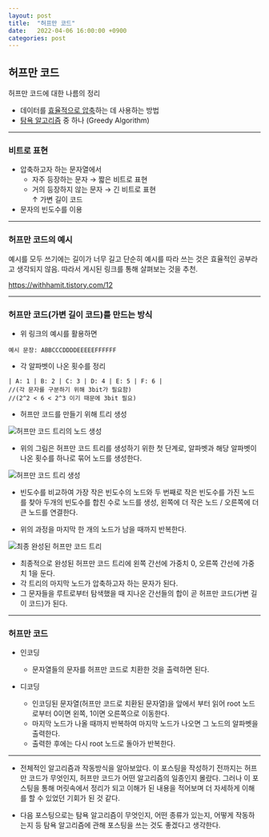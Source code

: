 ```yaml
---
layout: post
title:  "허프만 코드"
date:   2022-04-06 16:00:00 +0900
categories: post
---
```


## 허프만 코드  

허프만 코드에 대한 나름의 정리  

* 데이터를 <U>효율적으로 압축</U>하는 데 사용하는 방법  
* <U>탐욕 알고리즘</U> 중 하나 (Greedy Algorithm)  

___

### 비트로 표현  

* 압축하고자 하는 문자열에서
    * 자주 등장하는 문자 → 짧은 비트로 표현  
    * 거의 등장하지 않는 문자 → 긴 비트로 표현  
↑ 가변 길이 코드  
* 문자의 빈도수를 이용  

___

### 허프만 코드의 예시

예시를 모두 쓰기에는 길이가 너무 길고 단순히 예시를 따라 쓰는 것은 효율적인 공부라고 생각되지 않음. 따라서 게시된 링크를 통해 살펴보는 것을 추천.  

<https://withhamit.tistory.com/12>  

___

### 허프만 코드(가변 길이 코드)를 만드는 방식  
* 위 링크의 예시를 활용하면  

~~~
예시 문장: ABBCCCDDDDEEEEEFFFFFF
~~~

* 각 알파벳이 나온 횟수를 정리  

~~~
| A: 1 | B: 2 | C: 3 | D: 4 | E: 5 | F: 6 |  
//(각 문자를 구분하기 위해 3bit가 필요함)  
//(2^2 < 6 < 2^3 이기 때문에 3bit 필요)  
~~~

* 허프만 코드를 만들기 위해 트리 생성

![허프만 코드 트리의 노드 생성](https://t1.daumcdn.net/cfile/tistory/992084435BD6F62609)  

* 위의 그림은 허프만 코드 트리를 생성하기 위한 첫 단계로, 알파벳과 해당 알파벳이 나온 횟수를 하나로 묶어 노드를 생성한다.  

![허프만 코드 트리 생성](https://t1.daumcdn.net/cfile/tistory/992084435BD6F62609)  

* 빈도수를 비교하여 가장 작은 빈도수의 노드와 두 번째로 작은 빈도수를 가진 노드를 찾아 두개의 빈도수를 합친 수로 노드를 생성, 왼쪽에 더 작은 노드 / 오른쪽에 더 큰 노드를 연결한다.  

* 위의 과정을 마지막 한 개의 노드가 남을 때까지 반복한다.  

![최종 완성된 허프만 코드 트리](https://t1.daumcdn.net/cfile/tistory/99839F435BD6F62603)  

* 최종적으로 완성된 허프만 코드 트리에 왼쪽 간선에 가중치 0, 오른쪽 간선에 가중치 1을 둔다.  
* 각 트리의 마지막 노드가 압축하고자 하는 문자가 된다.  
* 그 문자들을 루트로부터 탐색했을 때 지나온 간선들의 합이 곧 허프만 코드(가변 길이 코드)가 된다.  

___

### 허프만 코드  

* 인코딩  
    * 문자열들의 문자를 허프만 코드로 치환한 것을 출력하면 된다.  
    
* 디코딩
    * 인코딩된 문자열(허프만 코드로 치환된 문자열)을 앞에서 부터 읽어 root 노드로부터 0이면 왼쪽, 1이면 오른쪽으로 이동한다.  
    * 마지막 노드가 나올 때까지 반복하여 마지막 노드가 나오면 그 노드의 알파벳을 출력한다.  
    * 출력한 후에는 다시 root 노드로 돌아가 반복한다.  

___

* 전체적인 알고리즘과 작동방식을 알아보았다. 이 포스팅을 작성하기 전까지는 허프만 코드가 무엇인지, 허프만 코드가 어떤 알고리즘의 일종인지 몰랐다. 그러나 이 포스팅을 통해 머릿속에서 정리가 되고 이해가 된 내용을 적어보며 더 자세하게 이해를 할 수 있었던 기회가 된 것 같다.  

* 다음 포스팅으로는 탐욕 알고리즘이 무엇인지, 어떤 종류가 있는지, 어떻게 작동하는지 등 탐욕 알고리즘에 관해 포스팅을 쓰는 것도 좋겠다고 생각한다. 